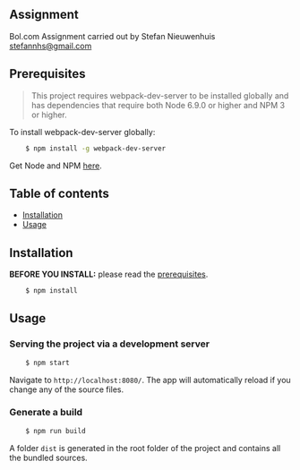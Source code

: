 ## Assignment
Bol.com Assignment carried out by Stefan Nieuwenhuis <stefannhs@gmail.com>

## Prerequisites
> This project requires webpack-dev-server to be installed globally and has dependencies that require both Node 6.9.0 or higher and NPM 3 or higher.

To install webpack-dev-server globally:
```bash
    $ npm install -g webpack-dev-server
```

Get Node and NPM [here](https://nodejs.org/en/).

## Table of contents
* [Installation](#installation)
* [Usage](#usage)

## Installation
**BEFORE YOU INSTALL:** please read the [prerequisites](#prerequisites).
```bash
    $ npm install
```

## Usage
### Serving the project via a development server
```bash
    $ npm start
```

Navigate to `http://localhost:8080/`. The app will automatically reload if you change any of the source files.

### Generate a build
```bash
    $ npm run build
```
A folder `dist` is generated in the root folder of the project and contains all the bundled sources.